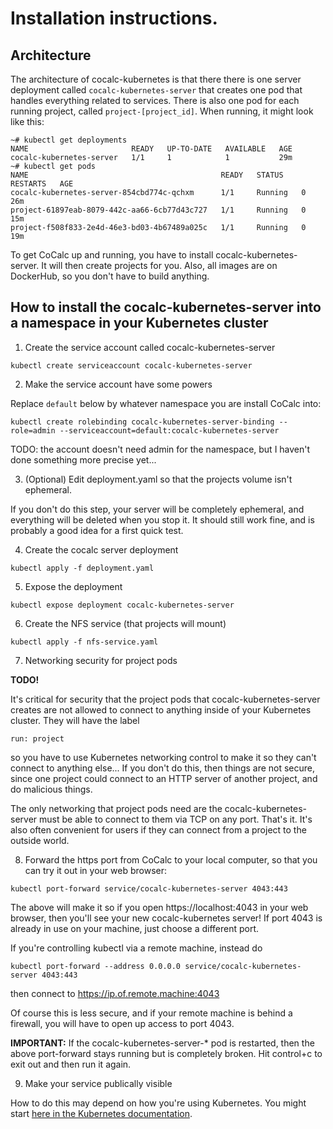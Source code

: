 # Installation instructions.

## Architecture

The architecture of cocalc-kubernetes is that there there is one 
server deployment called `cocalc-kubernetes-server` that creates
one pod that handles everything related to services.  There is
also one pod for each running project, called `project-[project_id]`.
When running, it might look like this:
```
~# kubectl get deployments
NAME                       READY   UP-TO-DATE   AVAILABLE   AGE
cocalc-kubernetes-server   1/1     1            1           29m
~# kubectl get pods
NAME                                           READY   STATUS    RESTARTS   AGE
cocalc-kubernetes-server-854cbd774c-qchxm      1/1     Running   0          26m
project-61897eab-8079-442c-aa66-6cb77d43c727   1/1     Running   0          15m
project-f508f833-2e4d-46e3-bd03-4b67489a025c   1/1     Running   0          19m
```

To get CoCalc up and running, you have to install cocalc-kubernetes-server.
It will then create projects for you. Also, all images are on DockerHub, so you
don't have to build anything.

## How to install the cocalc-kubernetes-server into a namespace in your Kubernetes cluster

1. Create the service account called cocalc-kubernetes-server

```
kubectl create serviceaccount cocalc-kubernetes-server
```

2. Make the service account have some powers

Replace `default` below by whatever namespace you are install CoCalc into:

```
kubectl create rolebinding cocalc-kubernetes-server-binding --role=admin --serviceaccount=default:cocalc-kubernetes-server
```

TODO: the account doesn't need admin for the namespace, but I haven't done something more precise yet...

3. (Optional) Edit deployment.yaml so that the projects volume isn't ephemeral.

If you don't do this step, your server will be completely ephemeral, and everything
will be deleted when you stop it.  It should still work fine, and is probably a good 
idea for a first quick test.

4.  Create the cocalc server deployment

```
kubectl apply -f deployment.yaml
```

5. Expose the deployment

```
kubectl expose deployment cocalc-kubernetes-server
```

6. Create the NFS service (that projects will mount)

```
kubectl apply -f nfs-service.yaml
```

7. Networking security for project pods

**TODO!**

It's critical for security that the project pods that cocalc-kubernetes-server creates
are not allowed to connect to anything inside of your Kubernetes cluster.
They will have the label
```
run: project
```
so you have to use Kubernetes networking control to make it so they can't
connect to anything else...  If you don't do this, then things are not secure,
since one project could connect to an HTTP server of another project, and
do malicious things.

The only networking that project pods need are the cocalc-kubernetes-server 
must be able to connect to them via TCP on any port.  That's it.  It's also
often convenient for users if they can connect from a project to the outside
world.

8. Forward the https port from CoCalc to your local computer, so that you can try it out in your web browser:

```
kubectl port-forward service/cocalc-kubernetes-server 4043:443
```

The above will make it so if you open https://localhost:4043 in your web browser,
then you'll see your new cocalc-kubernetes server!  If port 4043 is already in 
use on your machine, just choose a different port.

If you're controlling kubectl via a remote machine, instead do

```
kubectl port-forward --address 0.0.0.0 service/cocalc-kubernetes-server 4043:443
```

then connect to https://ip.of.remote.machine:4043

Of course this is less secure, and if your remote machine is behind a firewall, you
will have to open up access to port 4043.

**IMPORTANT:** If the cocalc-kubernetes-server-* pod is restarted, then the
above port-forward stays running but is completely broken.  Hit control+c to
exit out and then run it again.

9. Make your service publically visible

How to do this may depend on how you're using Kubernetes.  You might
start [here in the Kubernetes documentation](https://kubernetes.io/docs/concepts/services-networking/connect-applications-service/#exposing-the-service).